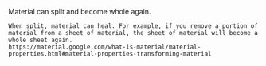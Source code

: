 Material can split and become whole again.
	
	When split, material can heal. For example, if you remove a portion of material from a sheet of material, the sheet of material will become a whole sheet again.
	https://material.google.com/what-is-material/material-properties.html#material-properties-transforming-material
	
	
